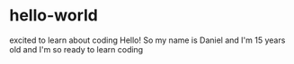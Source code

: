# hello-world
excited to learn about coding
Hello! So my name is Daniel and I'm 15 years old and I'm so ready to learn coding
